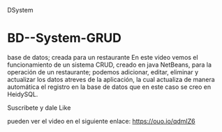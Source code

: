 DSystem
# BD--System-GRUD
base de datos; creada para un restaurante
En este video vemos el funcionamiento de un sistema CRUD, creado en java NetBeans, para la operación de un restaurante; podemos adicionar, editar, eliminar y actualizar los datos atreves de la aplicación, la cual actualiza de manera automática el registro en la base de datos que en este caso se creo en HeidySQL.

Suscribete y dale Like

pueden ver el video en el siguiente enlace: https://ouo.io/qdmIZ6


